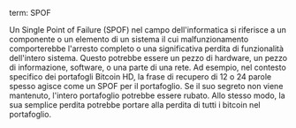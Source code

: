 term: SPOF

Un Single Point of Failure (SPOF) nel campo dell'informatica si riferisce a un componente o un elemento di un sistema il cui malfunzionamento comporterebbe l'arresto completo o una significativa perdita di funzionalità dell'intero sistema. Questo potrebbe essere un pezzo di hardware, un pezzo di informazione, software, o una parte di una rete. Ad esempio, nel contesto specifico dei portafogli Bitcoin HD, la frase di recupero di 12 o 24 parole spesso agisce come un SPOF per il portafoglio. Se il suo segreto non viene mantenuto, l'intero portafoglio potrebbe essere rubato. Allo stesso modo, la sua semplice perdita potrebbe portare alla perdita di tutti i bitcoin nel portafoglio.
